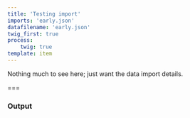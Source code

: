 ```yaml
---
title: 'Testing import'
imports: 'early.json'
datafilename: 'early.json'
twig_first: true
process:
    twig: true
template: item
---
```


Nothing much to see here; just want the data import details.

===


### Output
<div id="mapid" style="width: 100%; height: 400px;"></div>



